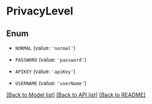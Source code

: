 # PrivacyLevel


## Enum

* `NORMAL` (value: `'normal'`)

* `PASSWORD` (value: `'password'`)

* `APIKEY` (value: `'apiKey'`)

* `USERNAME` (value: `'userName'`)

[[Back to Model list]](../README.md#documentation-for-models) [[Back to API list]](../README.md#documentation-for-api-endpoints) [[Back to README]](../README.md)


